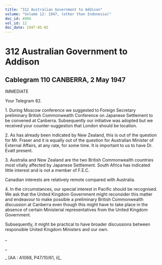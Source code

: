```yaml
---
title: "312 Australian Government to Addison"
volume: "Volume 12: 1947, (other than Indonesia)"
doc_id: 4994
vol_id: 12
doc_date: 1947-05-02
---
```


# 312 Australian Government to Addison

## Cablegram 110 CANBERRA, 2 May 1947

IMMEDIATE

Your Telegram 82.

1\. During Moscow conference we suggested to Foreign Secretary preliminary British Commonwealth Conference on Japanese Settlement to be convened at Canberra. Subsequently our initiative was adopted but we received your counter-suggestion that London should be location.

2\. As has already been indicated by New Zealand, this is out of the question for Mr. Fraser and it is equally out of the question for Australian Minister of External Affairs, at any rate, for some time. It is important to us to have Dr. Evatt present.

3\. Australia and New Zealand are the two British Commonwealth countries most vitally affected by Japanese Settlement. South Africa has indicated little interest and is not a member of F.E.C.

Canadian interests are relatively remote compared with Australia.

4\. In the circumstances, our special interest in Pacific should be recognised. We ask that the United Kingdom Government might reconsider this matter and endeavour to make possible a preliminary British Commonwealth discussion at Canberra even though this might have to take place in the absence of certain Ministerial representatives from the United Kingdom Government.

Subsequently, it might be practical to have broader discussions between responsible United Kingdom Ministers and our own.

_

_

_ [AA : A1068, P47/10/61, ii]_
